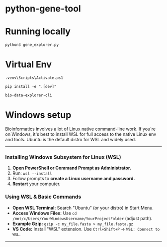 # python-gene-tool

# Running locally

```python3 gene_explorer.py```

# Virtual Env

```.venv\Scripts\Activate.ps1```

```pip install -e ".[dev]"```

```bio-data-explorer-cli```

# Windows setup

Bioinformatics involves a lot of Linux native command-line work. If you're on Windows, 
it's best to install WSL for full access to the native Linux env and tools. Ubuntu 
is the default distro for WSL and widely used.

---

### Installing Windows Subsystem for Linux (WSL)

1.  **Open PowerShell or Command Prompt as Administrator.**
2.  Run: `wsl --install`
3.  Follow prompts to **create a Linux username and password.**
4.  **Restart** your computer.

### Using WSL & Basic Commands

* **Open WSL Terminal:** Search "Ubuntu" (or your distro) in Start Menu.
* **Access Windows Files:** Use `cd /mnt/c/Users/YourWindowsUsername/YourProjectFolder` (adjust path).
* **Example Gzip:** `gzip -c my_file.fasta > my_file.fasta.gz`
* **VS Code:** Install "WSL" extension. Use `Ctrl+Shift+P` -> `WSL: Connect to WSL`.

---
